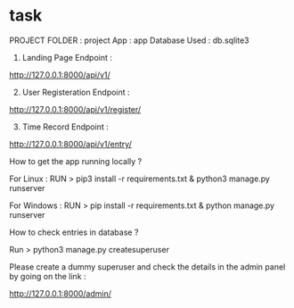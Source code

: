 # task

PROJECT FOLDER : project
App : app
Database Used : db.sqlite3

1. Landing Page Endpoint :


http://127.0.0.1:8000/api/v1/

2. User Registeration Endpoint :


http://127.0.0.1:8000/api/v1/register/

3. Time Record Endpoint :


http://127.0.0.1:8000/api/v1/entry/



How to get the app running locally ?

For Linux : RUN > pip3 install -r requirements.txt & python3 manage.py runserver

For Windows : RUN > pip install -r requirements.txt & python manage.py runserver

How to check entries in database ?

Run > python3 manage.py createsuperuser

Please create a dummy superuser and check the details in the admin panel by going on the link :

 http://127.0.0.1:8000/admin/

